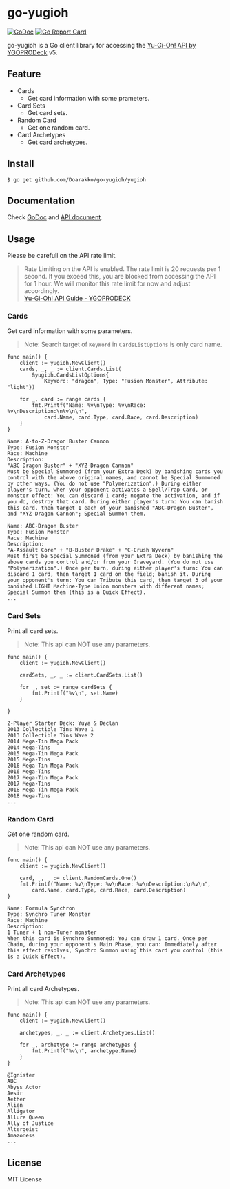 # go-yugioh

[![GoDoc](https://godoc.org/github.com/Doarakko/go-yugioh?status.svg)](https://godoc.org/github.com/Doarakko/go-yugioh)
[![Go Report Card](https://goreportcard.com/badge/github.com/Doarakko/go-yugioh)](https://goreportcard.com/report/github.com/Doarakko/go-yugioh)

go-yugioh is a Go client library for accessing the [Yu-Gi-Oh! API by YGOPRODeck](https://db.ygoprodeck.com/api-guide/) v5.

## Feature

- Cards
  - Get card information with some prameters.
- Card Sets
  - Get card sets.
- Random Card
  - Get one random card.
- Card Archetypes
  - Get card archetypes.

## Install

```
$ go get github.com/Doarakko/go-yugioh/yugioh
```

## Documentation

Check [GoDoc](https://godoc.org/github.com/Doarakko/go-yugioh) and [API document](https://db.ygoprodeck.com/api-guide/).

## Usage

Please be carefull on the API rate limit.

> Rate Limiting on the API is enabled. The rate limit is 20 requests per 1 second. If you exceed this, you are blocked from accessing the API for 1 hour. We will monitor this rate limit for now and adjust accordingly.  
> [Yu-Gi-Oh! API Guide - YGOPRODECK](https://db.ygoprodeck.com/api-guide/)

### Cards

Get card information with some parameters.

> Note: Search target of `KeyWord` in `CardsListOptions` is only card name.

```
func main() {
	client := yugioh.NewClient()
	cards, _, _ := client.Cards.List(
		&yugioh.CardsListOptions{
			KeyWord: "dragon", Type: "Fusion Monster", Attribute: "light"})

	for _, card := range cards {
		fmt.Printf("Name: %v\nType: %v\nRace: %v\nDescription:\n%v\n\n",
			card.Name, card.Type, card.Race, card.Description)
	}
}
```

```
Name: A-to-Z-Dragon Buster Cannon
Type: Fusion Monster
Race: Machine
Description:
"ABC-Dragon Buster" + "XYZ-Dragon Cannon"
Must be Special Summoned (from your Extra Deck) by banishing cards you control with the above original names, and cannot be Special Summoned by other ways. (You do not use "Polymerization".) During either player's turn, when your opponent activates a Spell/Trap Card, or monster effect: You can discard 1 card; negate the activation, and if you do, destroy that card. During either player's turn: You can banish this card, then target 1 each of your banished "ABC-Dragon Buster", and "XYZ-Dragon Cannon"; Special Summon them.

Name: ABC-Dragon Buster
Type: Fusion Monster
Race: Machine
Description:
"A-Assault Core" + "B-Buster Drake" + "C-Crush Wyvern"
Must first be Special Summoned (from your Extra Deck) by banishing the above cards you control and/or from your Graveyard. (You do not use "Polymerization".) Once per turn, during either player's turn: You can discard 1 card, then target 1 card on the field; banish it. During your opponent's turn: You can Tribute this card, then target 3 of your banished LIGHT Machine-Type Union monsters with different names; Special Summon them (this is a Quick Effect).
...
```

### Card Sets

Print all card sets.

> Note: This api can NOT use any parameters.

```
func main() {
	client := yugioh.NewClient()

	cardSets, _, _ := client.CardSets.List()

	for _, set := range cardSets {
		fmt.Printf("%v\n", set.Name)
	}

}
```

```
2-Player Starter Deck: Yuya & Declan
2013 Collectible Tins Wave 1
2013 Collectible Tins Wave 2
2014 Mega-Tin Mega Pack
2014 Mega-Tins
2015 Mega-Tin Mega Pack
2015 Mega-Tins
2016 Mega-Tin Mega Pack
2016 Mega-Tins
2017 Mega-Tin Mega Pack
2017 Mega-Tins
2018 Mega-Tin Mega Pack
2018 Mega-Tins
...
```

### Random Card

Get one random card.

> Note: This api can NOT use any parameters.

```
func main() {
	client := yugioh.NewClient()

	card, _, _ := client.RandomCards.One()
	fmt.Printf("Name: %v\nType: %v\nRace: %v\nDescription:\n%v\n",
		card.Name, card.Type, card.Race, card.Description)
}
```

```
Name: Formula Synchron
Type: Synchro Tuner Monster
Race: Machine
Description:
1 Tuner + 1 non-Tuner monster
When this card is Synchro Summoned: You can draw 1 card. Once per Chain, during your opponent's Main Phase, you can: Immediately after this effect resolves, Synchro Summon using this card you control (this is a Quick Effect).
```

### Card Archetypes

Print all card Archetypes.

> Note: This api can NOT use any parameters.

```
func main() {
	client := yugioh.NewClient()

	archetypes, _, _ := client.Archetypes.List()

	for _, archetype := range archetypes {
		fmt.Printf("%v\n", archetype.Name)
	}
}
```

```
@Ignister
ABC
Abyss Actor
Aesir
Aether
Alien
Alligator
Allure Queen
Ally of Justice
Altergeist
Amazoness
...
```

## License

MIT License
